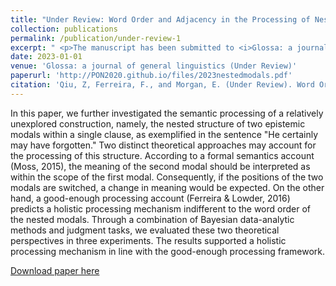 ```yaml
---
title: "Under Review: Word Order and Adjacency in the Processing of Nested Epistemic Expressions"
collection: publications
permalink: /publication/under-review-1
excerpt: " <p>The manuscript has been submitted to <i>Glossa: a journal of general linguistics</i>, and is currently under review.<br></p> Two theoretical approaches provide different account for the cognitive mechanisms that underlie the semantic processing of nested epistemic expressions. We examined these two accounts in three experiments that elicited participants' interpretation of nested epistemic expressions, focusing on whether or not the order and the adjacency of the component modals affected how the nested expressions are interpreted. "
date: 2023-01-01
venue: 'Glossa: a journal of general linguistics (Under Review)'
paperurl: 'http://PON2020.github.io/files/2023nestedmodals.pdf'
citation: 'Qiu, Z, Ferreira, F., and Morgan, E. (Under Review). Word Order and Adjacency in the Processing of Nested Epistemic Expressions <i> Glossa: a journal of general linguistics </i>.'
---
```

In this paper, we further investigated the semantic processing of a relatively unexplored construction, namely, the nested structure of two epistemic modals within a single clause, as exemplified in the sentence "He certainly may have forgotten." Two distinct theoretical approaches may account for the processing of this structure. According to a formal semantics account (Moss, 2015), the meaning of the second modal should be interpreted as within the scope of the first modal. Consequently, if the positions of the two modals are switched, a change in meaning would be expected. On the other hand, a good-enough processing account (Ferreira & Lowder, 2016) predicts a holistic processing mechanism indifferent to the word order of the nested modals. Through a combination of Bayesian data-analytic methods and judgment tasks, we evaluated these two theoretical perspectives in three experiments. The results supported a holistic processing mechanism in line with the good-enough processing framework. 

[Download paper here](http://PON2020.github.io/files/2023nestedmodals.pdf)
